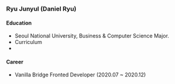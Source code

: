 ### Ryu Junyul (Daniel Ryu)

#### Education
- Seoul National University, Business & Computer Science Major.
- Curriculum
- 
#### Career
- Vanilla Bridge Fronted Developer (2020.07 ~ 2020.12)
<!--
**gajagajago/gajagajago** is a ✨ _special_ ✨ repository because its `README.md` (this file) appears on your GitHub profile.

Here are some ideas to get you started:

- 🔭 I’m currently working on ...
- 🌱 I’m currently learning ...
- 👯 I’m looking to collaborate on ...
- 🤔 I’m looking for help with ...
- 💬 Ask me about ...
- 📫 How to reach me: ...
- 😄 Pronouns: ...
- ⚡ Fun fact: ...
-->
